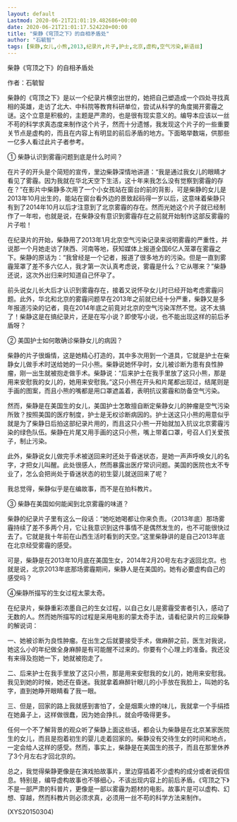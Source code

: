```yaml
---
layout: default
Lastmod: 2020-06-21T21:01:19.482686+00:00
date: 2020-06-21T21:01:17.524220+00:00
title: "柴静《穹顶之下》的自相矛盾处"
author: "石毓智"
tags: [柴静,女儿,小熊,2013,纪录片,片子,护士,北京,虚构,空气污染,新语丝]
---
```


柴静《穹顶之下》的自相矛盾处

作者：石毓智

柴静的《穹顶之下》是以一个纪录片横空出世的，她把自己塑造成一个四处寻找真相的英雄，走访了北大、中科院等教育科研单位，尝试从科学的角度揭开雾霾之谜。这个立意是积极的，主题是严肃的，也是很有现实意义的。编导本应该以一丝不苟的科学求真态度来制作这个片子，然而十分遗憾，我发现这个片子的一些重要关节点是虚构的，而且在内容上有明显的前后矛盾的地方。下面略举数端，供那些一亿多人看过此片子者参考。

① 柴静认识到雾霾问题到底是什么时间？

在片子的开头是个简短的宣传，里边柴静深情地讲道：“我是通过我女儿的眼睛才看见了雾霾。因为我就在华北天空下生活，这十年来我怎么没有觉察到雾霾的存在？”在影片中柴静多次用了一个小女孩站在窗台的前的背影，可是柴静的女儿是2013年10月出生的，能站在窗台看外边的景致起码得一岁以后，这意味着柴静只有到了2014年10月以后才注意到了北京雾霾的存在。然而光她这个片子就已经制作了一年啦，也就是说，在柴静没有意识到雾霾存在之前就开始制作这部反雾霾的片子啦！

在纪录片的开始，柴静用了2013年1月北京空气污染记录来说明雾霾的严重性，并说那一个月她走访了陕西、河南等地，获知媒体上报道全国6亿人笼罩在雾霾之下。柴静的原话为：“我曾经是一个记者，报道了很多地方的污染。但是一直到雾霾笼罩了差不多六亿人，我才第一次认真考虑说，雾霾是什么？它从哪来？”柴静还说，这次外出归来时知道自己怀孕了。

前头说女儿长大后才认识到雾霾存在，接着又说怀孕女儿时已经开始考虑雾霾问题。此外，华北和北京的雾霾问题早在2013年之前就已经十分严重，柴静又是多年报道污染的记者，竟在2014年底之前竟对北京的空气污染浑然不觉。这不太搞了！柴静这是在搞纪录片，还是在写小说？即使写小说，也不能出现这样的前后矛盾呀？

② 美国护士如何敢确诊柴静女儿的病因？

柴静的片子很煽情，这是她精心打造的，其中多次用到一个道具，它就是护士在柴静女儿做手术时送给她的一只小熊。柴静说她怀孕时，女儿被诊断为患有良性肿瘤，刚一出生就被抱走做手术。柴静说：“后来护士在我手里放了这只小熊，那是用来安慰我的女儿的，她用来安慰我。”这只小熊在开头和片尾都出现过，结尾则是手画的图案，而且小熊的嘴都是用口罩遮盖着，表明抗议雾霾和防备空气污染。

然而，柴静是在美国生的女儿，美国护士怎敢擅自断定柴静女儿的肿瘤是空气污染所致？按照美国的医疗制度，护士是无权诊断病因的。护士送这只小熊的用意似乎就是为了柴静日后拍这部纪录片用的，而且这只小熊一开始就加入抗议北京雾霾污染的绿色队伍。柴静在片尾又用手画的这只小熊，嘴上带着口罩，号召人们关爱孩子，制止污染。

此外，柴静说女儿做完手术被送回来时还处于昏迷状态，是她一声声呼唤女儿的名字，才把女儿叫醒。此处很感人，然而暴露出医疗常识问题。美国的医院也太不专业了，怎么会把尚处于昏迷状态的初生婴儿就送回来了呢？

我总觉得，柴静似乎是在编故事，而不是在拍科教片。

③ 柴静在美国如何能闻到北京雾霾的味道？

柴静的纪录片子里有这么一段话：“她吃她喝都让你来负责。（2013年底）那场雾霾持续了差不多两个月，它让我意识到这件事情不是偶然发生的，也不可能很快过去了。它就是我十年前在山西生活时看到的天空。”这里柴静讲的是自己2013年底在北京经受雾霾的感受。

可是，柴静是在2013年10月底在美国生女，2014年2月20号左右才返回北京。也就是说，北京2013年底那场雾霾期间，柴静人是在美国的。她有必要虚构自己的感受吗？

④柴静所描写的生女过程太蒙太奇。

在纪录片，柴静重彩浓墨自己的生女过程，以自己女儿是雾霾受害者引入，感动了无数的人。然而她所描写的过程是采用电影的蒙太奇手法，请看纪录片的三段柴静的解说词：

一、她被诊断为良性肿瘤。在出生之后就要接受手术，做麻醉之前，医生对我说，她这么小的年纪做全身麻醉是有可能醒不过来的。你要有个心理上的准备。我还没有来得及抱她一下，她就被抱走了。

二、后来护士在我手里放了这只小熊，那是用来安慰我的女儿的，她用来安慰我。我见到她的时候，她还在昏迷。我就拿着麻醉针眼儿的小手放在我脸上，叫她的名字，直到她睁开眼睛看了我一眼。

三、但是，回家的路上我就感到害怕了，全是烟熏火燎的味儿，我就拿一个手绢捂在她鼻子上，这样做很蠢，因为她会挣扎，就会呼吸得更多。

任何一个不了解背景的观众听了柴静上面这些话，都会认为柴静是在北京某家医院生的女儿，而且是抱着初生的婴儿走着回家的。柴静没有交待生女的时间和地点，一定会给人这样的感受。然而，事实上，柴静是在美国生的孩子，而且在那里休养了3个月左右才回北京的。

总之，我觉得柴静更像是在演戏拍故事片，里边穿插着不少虚构的成分或者说假信息。特别是，编导虚构故事也不够细心，不该出现内容上的前后矛盾。《穹顶之下》不是一部严肃的科普片，更像是一部以雾霾为题材的电影。故事片是可以虚构、幻想、穿越，然而科教片则必须求真，必须用一丝不苟的科学方法来制作。

(XYS20150304)

